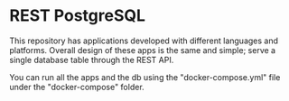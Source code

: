 REST PostgreSQL
=================

This repository has applications developed with different languages and platforms. Overall design of these apps is the same and simple; serve a single database table through the REST API.


You can run all the apps and the db using the "docker-compose.yml" file under the "docker-compose" folder.

